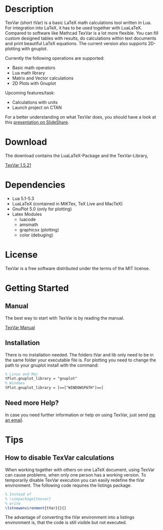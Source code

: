 # Description
TexVar (short tVar) is a basic LaTeX math calculations tool written in Lua. For
integration into LaTeX, it has to be used together with LuaLaTeX. Compared to
software like Mathcad TexVar is a lot more flexible. You can fill custom
designed tables with results, do calculations within text documents and print
beautiful LaTeX equations. The current version also supports 2D-plotting with
gnuplot.

Currently the following operations are supported:

* Basic math operators
* Lua math library
* Matrix and Vector calculations
* 2D Plots with Gnuplot

Upcoming features/task:

* Calculations with units
* Launch project on CTAN

For a better understanding on what TexVar does, you should have a look at this
[presentation on SlideShare](http://de.slideshare.net/Specht08/texvar-mathematical-calculations-in-latex-made-easy).

# Download
The download contains the LuaLaTeX-Package and the TexVar-Library,

[TexVar 1.5.21](https://github.com/sebastianpech/TexVar/archive/1.5.21.zip)

# Dependencies
* Lua 5.1-5.3
* LuaLaTeX (contained in MiKTex, TeX Live and MacTeX)
* GnuPlot 5.0 (only for plotting) 
* Latex Modules
    * luacode
	* amsmath
	* graphicsx (plotting)
	* color (debuging)

# License
TexVar is a free software distributed under the terms of the MIT license.

# Getting Started

## Manual
The best way to start with TexVar is by reading the manual.

[TexVar Manual](https://github.com/sebastianpech/TexVar-Manual/raw/master/TexVar_Manual.pdf)

## Installation
There is no installation needed. The folders tVar and lib only need to be in
the same folder your executable file is. For plotting you need to change the
path to your gnuplot install with the command: 

```latex
% Linux and Mac
tPlot.gnuplot_library = "gnuplot"
% Windows
tPlot.gnuplot_library = [==["WINDOWSPATH"]==]
```

## Need more Help?
In case you need further information or help on using TexVar, just send 
[me an email](mailto:sebastian.pech@me.com).

# Tips

## How to disable TexVar calculations
When working together with others on one LaTeX document, using TexVar can cause
problems, when only one person has a working version. To temporarily disable
TexVar execution you can easily redefine the tVar environment. The following
code requires the listings package.

```latex
% Instead of
% \usepackage{texvar}
% write
\lstnewenvironment{tVar}{}{}
```

The advantage of converting the tVar environment into a listings environment
is, that the code is still visible but not executed.
